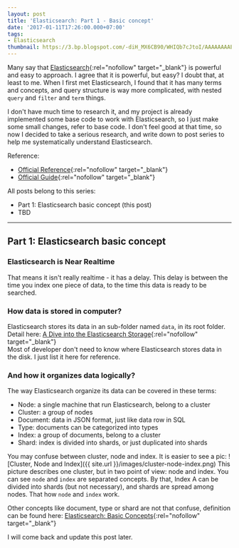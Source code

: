 ```yaml
---
layout: post
title: 'Elasticsearch: Part 1 - Basic concept'
date: '2017-01-11T17:26:00.000+07:00'
tags:
- Elasticsearch
thumbnail: https://3.bp.blogspot.com/-diH_MX6CB90/WHIQb7cJtoI/AAAAAAAAEJw/N41IVzPTawQSiRXHAbrOrIXNWaOjGtqlACLcB/s72-c/cluster-node-index.PNG
---
```


Many say that [Elasticsearch](https://www.elastic.co/){:rel="nofollow" target="_blank"} is powerful and easy
to approach. I agree that it is powerful, but easy? I doubt that, at least to me. When I first met Elasticsearch, I
found that it has many terms and concepts, and query structure is way more complicated, with nested `query` and
`filter` and `term` things.

I don't have much time to research it, and my project is already implemented some base code to work with Elasticsearch,
so I just make some small changes, refer to base code. I don't feel good at that time, so now I decided to take a
serious research, and write down to post series to help me systematically understand Elasticsearch.

Reference:
- [Official Reference](https://www.elastic.co/guide/en/elasticsearch/reference/current/index.html){:rel="nofollow" target="_blank"}
- [Official Guide](https://www.elastic.co/guide/en/elasticsearch/guide/current/index.html){:rel="nofollow" target="_blank"}

All posts belong to this series:
- Part 1: Elasticsearch basic concept (this post)
- TBD

---

## Part 1: Elasticsearch basic concept

### Elasticsearch is Near Realtime
That means it isn't really realtime - it has a delay. This delay is between the time you index one piece of data, to
the time this data is ready to be searched.

### How data is stored in computer?
Elasticsearch stores its data in an sub-folder named `data`, in its root folder.  
Detail here: [A Dive into the Elasticsearch Storage](https://www.elastic.co/blog/found-dive-into-elasticsearch-storage){:rel="nofollow" target="_blank"}  
Most of developer don't need to know where Elasticsearch stores data in the disk. I just list it here for reference.

### And how it organizes data logically?
The way Elasticsearch organize its data can be covered in these terms:
- Node: a single machine that run Elasticsearch, belong to a cluster
- Cluster: a group of nodes
- Document: data in JSON format, just like data row in SQL
- Type: documents can be categorized into types
- Index: a group of documents, belong to a cluster
- Shard: index is divided into shards, or just duplicated into shards

You may confuse between cluster, node and index. It is easier to see a pic:
![Cluster, Node and Index]({{ site.url }}/images/cluster-node-index.png)
This picture describes one cluster, but in two point of view: node and index. You can see `node` and `index` are
separated concepts. By that, Index A can be divided into shards (but not necessary), and shards are spread among
nodes. That how `node` and `index` work.

Other concepts like document, type or shard are not that confuse, definition can be found here:
[Elasticsearch: Basic Concepts](https://www.elastic.co/guide/en/elasticsearch/reference/current/_basic_concepts.html){:rel="nofollow" target="_blank"}

I will come back and update this post later.